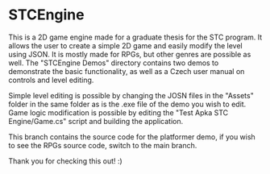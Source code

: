 # STCEngine
This is a 2D game engine made for a graduate thesis for the STC program. It allows the user to create a simple 2D game and easily modify the level using JSON. It is mostly made for RPGs, but other genres are possible as well.
The "STCEngine Demos" directory contains two demos to demonstrate the basic functionality, as well as a Czech user manual on controls and level editing.

Simple level editing is possible by changing the JOSN files in the "Assets" folder in the same folder as is the .exe file of the demo you wish to edit.
Game logic modification is possible by editing the "Test Apka STC Engine/Game.cs" script and building the application.

This branch contains the source code for the platformer demo, if you wish to see the RPGs source code, switch to the main branch.

Thank you for checking this out! :)
